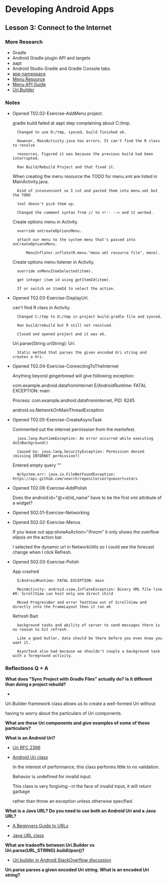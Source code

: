# Developing Android Apps

## Lesson 3: Connect to the Internet

### More Research
* Gradle
* Android Gradle plugin API and targets
* aapt
* Android Studio Gradle and Gradle Console tabs
* [app namespace](https://stackoverflow.com/questions/36044383/whats-the-use-of-app-namespace-in-android-xml)
* [Menu Resource](https://developer.android.com/guide/topics/resources/menu-resource.html)
* [Menu API Guide](https://developer.android.com/guide/topics/ui/menus.html)
* [Uri.Builder](https://developer.android.com/reference/android/net/Uri.Builder.html)


### Notes

* Opened T02.02-Exercise-AddMenu project.

	gradle build failed at aapt step complaining about C:/tmp.
	
		Changed to use D:/tmp, synced, build finished ok.
		
		However, MainActivity.java has errors. It can't find the R class to resolve

		resources. Figured it was because the previous build had been interrupted.
		
		Ran Build/Rebuild Project and that fixed it.
		
	When creating the menu resource the TODO for menu.xml are listed in MainActivity.java.
	
		Kind of inconvenient so I cut and pasted them into menu.xml but the TODO

		tool doesn't pick them up.
		
		Changed the comment syntax from // to <!-- --> and it worked.
		
	Create options menu in Activity.
	
		override onCreateOptionsMenu.
		
		attach our menu to the system menu that's passed into onCreateOptionsMenu.
		
			MenuInflater.inflate(R.menu."menu xml resource file", menu).
	
	Create options menu listener in Activity.
	
		override onMenuItemSelected(item).
		
		get integer item id using getItemId(item).
		
		If or switch on itemId to select the action.
		
		
* Opened T02.03-Exercise-DisplayUrl.

	can't find R class in Activity.
	
		Changed C:/tmp to D:/tmp in project build.gradle file and synced.
		
		Ran build/rebuild but R still not resolved.
		
		Closed and opened project and it was ok.
		
	Uri.parse(String uriString): Uri.
	
		Static method that parses the given encoded Uri string and creates a Uri.


* Opened T02.04-Exercise-ConnectingToTheInternet

	Anything beyond gingerbread will give following exception:
	
	com.example.android.datafrominternet E/AndroidRuntime: FATAL EXCEPTION: main
	
	Process: com.example.android.datafrominternet, PID: 6245
	
	android.os.NetworkOnMainThreadException


* Opened T02.05-Exercise-CreateAsyncTask

	Commented out the internet permission from the manisfest.
	
		java.lang.RuntimeException: An error occurred while executing doInBackground()
		
		Caused by: java.lang.SecurityException: Permission denied (missing INTERNET permission?)
		
	Entered empty query ""
	
		W/System.err: java.io.FileNotFoundException: https://api.github.com/search/repositories?q=&sort=stars


* Opened T02.06-Exercise-AddPolish

	Does the android:id="@+id/id_name" have to be the first xml attribute of a widget? 


* Opened S02.01-Exercise-Networking


* Opened S02.02-Exercise-Menus

	If you leave out app:showAsAction="ifroom" it only shows the overflow elipsis on the action bar.
	
	I selected the dynamic url in NetworkUtils so I could see the forecast change when I click Refresh.


* Opened S02.03-Exercise-Polish

	App crashed

		E/AndroidRuntime: FATAL EXCEPTION: main
	
		MainActivity: android.view.InflateException: Binary XML file line #0: ScrollView can host only one direct child
	
		Moved ProgressBar and error TextView out of ScrollView and directly into the FrameLayout then it ran ok
	
	Refresh Bad
	
		background tasks and ability of server to send messages there is no reason to hit refresh.
		
		Like a good butler, data should be there before you even know you want it.
		
		AsyncTask also bad because we shouldn't couple a background task with a foreground activity.


### Reflections Q + A

**What does "Sync Project with Gradle Files" actually do?**
**Is it different than doing a project rebuild?**

* 


Uri.Builder framework class allows us to create a well-formed Uri without

having to worry about the particulars of Uri components.

**What are these Uri components and give examples of some of these particulars?**




**What is an Android Uri?**

* [Uri RFC 2396](http://www.faqs.org/rfcs/rfc2396.html)

* [Android Uri class](https://developer.android.com/reference/android/net/Uri.html)

	In the interest of performance, this class performs little to no validation.

	Behavior is undefined for invalid input.

	This class is very forgiving--in the face of invalid input, it will return garbage

	rather than throw an exception unless otherwise specified.


**What is a Java URL? Do you need to use both an Android Uri and a Java URL?**

* [A Beginners Guide to URLs](http://web.archive.org/web/20051219043731/http://archive.ncsa.uiuc.edu/SDG/Software/Mosaic/Demo/url-primer.html)

* [Java URL class](https://developer.android.com/reference/java/net/URL.html)



**What are tradeoffs between Uri.Builder vs Uri.parse(URL_STRING).buildUpon()?**

* [Uri builder in Android StackOverflow discussion](https://stackoverflow.com/questions/19167954/use-uri-builder-in-android-or-create-url-with-variables)

**Uri.parse parses a given encoded Uri string. What is an encoded Uri string?**
